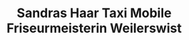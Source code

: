 ---
title: "Sandras Haar Taxi Mobile Friseurmeisterin Weilerswist"
url: /weilerswist/sandras-haar-taxi-mobile-friseurmeisterin-weilerswist/
shop: Friseur
---